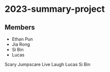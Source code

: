 # 2023-summary-project

## Members

- Ethan Pun
- Jia Rong
- Si Bin
- Lucas

<Description of your project>
Scary Jumpscare
Live Laugh Lucas
Si Bin